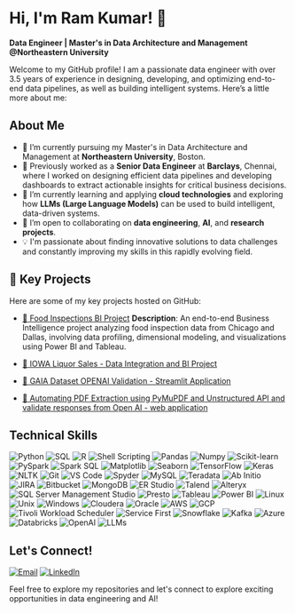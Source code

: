 # Hi, I'm Ram Kumar! 👋

**Data Engineer | Master's in Data Architecture and Management @Northeastern University**

Welcome to my GitHub profile! I am a passionate data engineer with over 3.5 years of experience in designing, developing, and optimizing end-to-end data pipelines, as well as building intelligent systems. Here’s a little more about me:

## About Me
- 🔭 I’m currently pursuing my Master's in Data Architecture and Management at **Northeastern University**, Boston.
- 💼 Previously worked as a **Senior Data Engineer** at **Barclays**, Chennai, where I worked on designing efficient data pipelines and developing dashboards to extract actionable insights for critical business decisions.
- 🌱 I’m currently learning and applying **cloud technologies** and exploring how **LLMs (Large Language Models)** can be used to build intelligent, data-driven systems.
- 🤝 I’m open to collaborating on **data engineering**, **AI**, and **research projects**.
- 💡 I'm passionate about finding innovative solutions to data challenges and constantly improving my skills in this rapidly evolving field.

## 🚀 Key Projects

Here are some of my key projects hosted on GitHub:

- [🔗 Food Inspections BI Project](https://github.com/ramumarrp77/Chicago-Dallas-Food-Inspection-Data-Processing)
  **Description**: An end-to-end Business Intelligence project analyzing food inspection data from Chicago and Dallas, involving data profiling, dimensional modeling, and visualizations using Power BI and Tableau.

- [🔗 IOWA Liquor Sales - Data Integration and BI Project](https://github.com/ramumarrp77/Designing-data-architecutre-and-business-intelligence-for-iowa-liquor-sales)

- [🔗 GAIA Dataset OPENAI Validation - Streamlit Application](https://github.com/ramumarrp77/gaia-openai-validation)

- [🔗 Automating PDF Extraction using PyMuPDF and Unstructured API and validate responses from Open AI - web application ](https://github.com/ramumarrp77/automating-text-extraction-and-client-facing-application) 


## Technical Skills
![Python](https://img.shields.io/badge/Python-3776AB?style=flat-square&logo=python&logoColor=white)
![SQL](https://img.shields.io/badge/SQL-4479A1?style=flat-square&logo=postgresql&logoColor=white)
![R](https://img.shields.io/badge/R-276DC3?style=flat-square&logo=r&logoColor=white)
![Shell Scripting](https://img.shields.io/badge/Shell_Scripting-4EAA25?style=flat-square&logo=gnu-bash&logoColor=white)
![Pandas](https://img.shields.io/badge/Pandas-150458?style=flat-square&logo=pandas&logoColor=white)
![Numpy](https://img.shields.io/badge/Numpy-013243?style=flat-square&logo=numpy&logoColor=white)
![Scikit-learn](https://img.shields.io/badge/Scikit_Learn-F7931E?style=flat-square&logo=scikit-learn&logoColor=white)
![PySpark](https://img.shields.io/badge/PySpark-E25A1C?style=flat-square&logo=apache-spark&logoColor=white)
![Spark SQL](https://img.shields.io/badge/Spark_SQL-FD5200?style=flat-square&logo=apache-spark&logoColor=white)
![Matplotlib](https://img.shields.io/badge/Matplotlib-3776AB?style=flat-square&logo=python&logoColor=white)
![Seaborn](https://img.shields.io/badge/Seaborn-3776AB?style=flat-square&logo=python&logoColor=white)
![TensorFlow](https://img.shields.io/badge/TensorFlow-FF6F00?style=flat-square&logo=tensorflow&logoColor=white)
![Keras](https://img.shields.io/badge/Keras-D00000?style=flat-square&logo=keras&logoColor=white)
![NLTK](https://img.shields.io/badge/NLTK-3776AB?style=flat-square&logo=python&logoColor=white)
![Git](https://img.shields.io/badge/Git-F05032?style=flat-square&logo=git&logoColor=white)
![VS Code](https://img.shields.io/badge/VS_Code-0078D4?style=flat-square&logo=visual-studio-code&logoColor=white)
![Spyder](https://img.shields.io/badge/Spyder-FF0000?style=flat-square&logo=spyder-ide&logoColor=white)
![MySQL](https://img.shields.io/badge/MySQL-4479A1?style=flat-square&logo=mysql&logoColor=white)
![Teradata](https://img.shields.io/badge/Teradata-F37440?style=flat-square&logo=teradata&logoColor=white)
![Ab Initio](https://img.shields.io/badge/Ab_Initio-4B0082?style=flat-square&logo=databricks&logoColor=white)
![JIRA](https://img.shields.io/badge/JIRA-0052CC?style=flat-square&logo=jira&logoColor=white)
![Bitbucket](https://img.shields.io/badge/Bitbucket-0052CC?style=flat-square&logo=bitbucket&logoColor=white)
![MongoDB](https://img.shields.io/badge/MongoDB-47A248?style=flat-square&logo=mongodb&logoColor=white)
![ER Studio](https://img.shields.io/badge/ER_Studio-000000?style=flat-square)
![Talend](https://img.shields.io/badge/Talend-56A900?style=flat-square&logo=talend&logoColor=white)
![Alteryx](https://img.shields.io/badge/Alteryx-1C69DC?style=flat-square&logo=alteryx&logoColor=white)
![SQL Server Management Studio](https://img.shields.io/badge/SQL_Server-CC2927?style=flat-square&logo=microsoft-sql-server&logoColor=white)
![Presto](https://img.shields.io/badge/Presto-003C74?style=flat-square&logo=prestodb&logoColor=white)
![Tableau](https://img.shields.io/badge/Tableau-E97627?style=flat-square&logo=tableau&logoColor=white)
![Power BI](https://img.shields.io/badge/Power_BI-F2C811?style=flat-square&logo=powerbi&logoColor=white)
![Linux](https://img.shields.io/badge/Linux-FCC624?style=flat-square&logo=linux&logoColor=black)
![Unix](https://img.shields.io/badge/Unix-000000?style=flat-square&logo=unix&logoColor=white)
![Windows](https://img.shields.io/badge/Windows-0078D6?style=flat-square&logo=windows&logoColor=white)
![Cloudera](https://img.shields.io/badge/Cloudera-FE6F20?style=flat-square&logo=cloudera&logoColor=white)
![Oracle](https://img.shields.io/badge/Oracle-F80000?style=flat-square&logo=oracle&logoColor=white)
![AWS](https://img.shields.io/badge/AWS-232F3E?style=flat-square&logo=amazon-aws&logoColor=white)
![GCP](https://img.shields.io/badge/GCP-4285F4?style=flat-square&logo=google-cloud&logoColor=white)
![Tivoli Workload Scheduler](https://img.shields.io/badge/Tivoli_Workload_Scheduler-000000?style=flat-square)
![Service First](https://img.shields.io/badge/Service_First-000000?style=flat-square)
![Snowflake](https://img.shields.io/badge/Snowflake-56B4E9?style=flat-square&logo=snowflake&logoColor=white)
![Kafka](https://img.shields.io/badge/Kafka-231F20?style=flat-square&logo=apache-kafka&logoColor=white)
![Azure](https://img.shields.io/badge/Azure-0078D4?style=flat-square&logo=microsoft-azure&logoColor=white)
![Databricks](https://img.shields.io/badge/Databricks-FF3621?style=flat-square&logo=databricks&logoColor=white)
![OpenAI](https://img.shields.io/badge/OpenAI-412991?style=flat-square&logo=openai&logoColor=white)
![LLMs](https://img.shields.io/badge/LLMs-3776AB?style=flat-square&logo=ai&logoColor=white)



## Let's Connect!
[![Email](https://img.shields.io/badge/Email-D14836?style=flat-square&logo=gmail&logoColor=white)](mailto:ramasamypandiaraj.r@northeastern.edu)
[![LinkedIn](https://img.shields.io/badge/LinkedIn-0A66C2?style=flat-square&logo=linkedin&logoColor=white)](https://www.linkedin.com/in/rpramkumar/)

Feel free to explore my repositories and let's connect to explore exciting opportunities in data engineering and AI!
